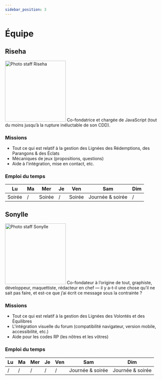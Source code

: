 ```yaml
---
sidebar_position: 3
---
```


# Équipe

## Riseha

<Columns>
  <Column className='col--3'>
<img src="/img/preambule/riseha.png" alt="Photo staff Riseha" width="200"/>
  </Column>
  <Column>
Co-fondatrice et chargée de JavaScript (tout du moins jusqu’à la rupture inéluctable de son CDD).

### Missions

- Tout ce qui est relatif à la gestion des Lignées des Rédemptions, des Parangons & des Éclats
- Mécaniques de jeux (propositions, questions)
- Aide à l'intégration, mise en contact, etc.

### Emploi du temps

| Lu  | Ma  | Mer | Je  | Ven | Sam              | Dim              |
| --- | --- | --- | --- | --- | ---------------- | ---------------- |
| Soirée   | /   | Soirée   | /   | Soirée   | Journée & soirée | / |
  </Column>
</Columns>

## Sonylle

<Columns>
  <Column className='col--3'>
<img src="/img/preambule/son.png" alt="Photo staff Sonylle" width="200"/>
  </Column>
  <Column>
Co-fondateur à l’origine de tout, graphiste, développeur, maquettiste, rédacteur en chef — il y a-t-il une chose qu’il ne sait pas faire, et est-ce que j’ai écrit ce message sous la contrainte ?

### Missions

- Tout ce qui est relatif à la gestion des Lignées des Volontés et des Équilibres
- L'intégration visuelle du forum (compatibilité navigateur, version mobile, accessibilité, etc.)
- Aide pour les codes RP (les nôtres et les vôtres)

### Emploi du temps

| Lu  | Ma  | Mer | Je  | Ven | Sam              | Dim              |
| --- | --- | --- | --- | --- | ---------------- | ---------------- |
| /   | /   | /   | /   | /   | Journée & soirée | Journée & soirée |

  </Column>
</Columns>